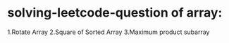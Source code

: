 # solving-leetcode-question of array:
1.Rotate Array
2.Square of Sorted Array
3.Maximum product subarray
